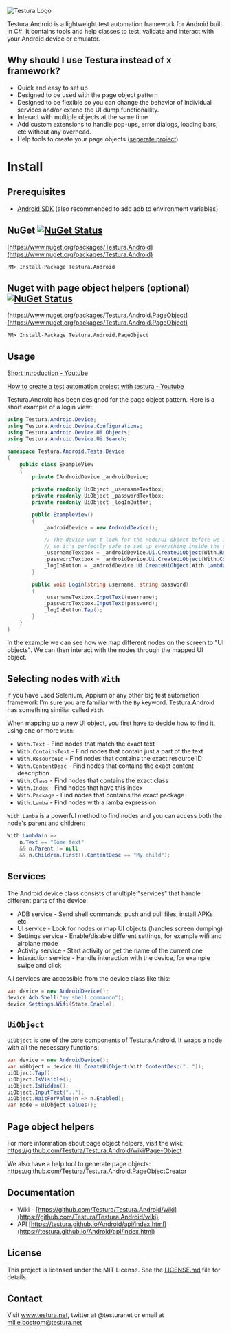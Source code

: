 ![Testura Logo](http://testura.net/Content/Images/logo2.png)

Testura.Android is a lightweight test automation framework for Android built in C#. It contains tools and help classes to test, validate and interact with your Android device or emulator.

## Why should I use Testura instead of x framework? 
 
- Quick and easy to set up
- Designed to be used with the page object pattern
- Designed to be flexible so you can change the behavior of individual services and/or extend the UI dump functionallity. 
- Interact with multiple objects at the same time 
- Add custom extensions to handle pop-ups, error dialogs, loading bars, etc without any overhead. 
- Help tools to create your page objects ([seperate project](https://github.com/Testura/Testura.Android.PageObjectCreator))


# Install

## Prerequisites

- [Android SDK](https://developer.android.com/studio/index.html) (also recommended to add adb to environment variables)


## NuGet [![NuGet Status](https://img.shields.io/nuget/v/Testura.Android.svg?style=flat)](https://www.nuget.org/packages/Testura.Android)

[https://www.nuget.org/packages/Testura.Android](https://www.nuget.org/packages/Testura.Android)
    
    PM> Install-Package Testura.Android
   
## Nuget with page object helpers (optional) [![NuGet Status](https://img.shields.io/nuget/v/Testura.Android.PageObject.svg?style=flat)](https://www.nuget.org/packages/Testura.Android.PageObject)

[https://www.nuget.org/packages/Testura.Android.PageObject](https://www.nuget.org/packages/Testura.Android.PageObject)
    
    PM> Install-Package Testura.Android.PageObject

## Usage

[Short introduction - Youtube](https://www.youtube.com/watch?v=x-U2F6mzcyc)

[How to create a test automation project with testura - Youtube](https://www.youtube.com/watch?v=0QhAcGdx65E)

Testura.Android has been designed for the page object pattern. Here is a short example of a login view:

```c#
using Testura.Android.Device;
using Testura.Android.Device.Configurations;
using Testura.Android.Device.Ui.Objects;
using Testura.Android.Device.Ui.Search;

namespace Testura.Android.Tests.Device
{
    public class ExampleView
    {
        private IAndroidDevice _androidDevice;

        private readonly UiObject _usernameTextbox;
        private readonly UiObject _passwordTextbox;
        private readonly UiObject _logInButton;

        public ExampleView()
        {
            _androidDevice = new AndroidDevice();

            // The device won't look for the node/UI object before we interact with it,
            // so it's perfectly safe to set up everything inside the constructor.
            _usernameTextbox = _androidDevice.Ui.CreateUiObject(With.ResourceId("usernameTextbox"));
            _passwordTextbox = _androidDevice.Ui.CreateUiObject(With.ContentDesc("passwordTextbox"));
            _logInButton = _androidDevice.Ui.CreateUiObject(With.Lambda(n => n.Text == "Login"));
        }

        public void Login(string username, string password)
        {
            _usernameTextbox.InputText(username);
            _passwordTextbox.InputText(password);
            _logInButton.Tap();
        }
    }
}
```

In the example we can see how we map different nodes on the screen to "UI objects". We can then interact with the nodes through the mapped UI object.

## Selecting nodes with `With`

If you have used Selenium, Appium or any other big test automation framework I'm sure you are familiar with the `By` keyword. Testura.Android has something similiar called `With`.

When mapping up a new UI object, you first have to decide how to find it, using one or more `With`:

- `With.Text` - Find nodes that match the exact text
- `With.ContainsText` - Find nodes that contain just a part of the text
- `With.ResourceId` - Find nodes that contains the exact resource ID
- `With.ContentDesc` - Find nodes that contains the exact content description
- `With.Class` - Find nodes that contains the exact class
- `With.Index` - Find nodes that have this index
- `With.Package` - Find nodes that contains the exact package
- `With.Lamba` - Find nodes with a lamba expression

`With.Lamba` is a powerful method to find nodes and you can access both the node's parent and children:

```c#
With.Lambda(n =>
    n.Text == "Some text"
    && n.Parent != null
    && n.Children.First().ContentDesc == "My child");
```

## Services

The Android device class consists of multiple "services" that handle different parts of the device:

- ADB service - Send shell commands, push and pull files, install APKs etc.
- UI service - Look for nodes or map UI objects (handles screen dumping)
- Settings service - Enable/disable different settings, for example wifi and airplane mode
- Activity service - Start activity or get the name of the current one
- Interaction service - Handle interaction with the device, for example swipe and click

All services are accessible from the device class like this:

```c#
var device = new AndroidDevice();
device.Adb.Shell("my shell commando");
device.Settings.Wifi(State.Enable);
```

## `UiObject`

`UiObject` is one of the core components of Testura.Android. It wraps a node with all the necessary functions:

```c#
var device = new AndroidDevice();
var uiObject = device.Ui.CreateUiObject(With.ContentDesc(".."));
uiObject.Tap();
uiObject.IsVisible();
uiObject.IsHidden();
uiObject.InputText("..");
uiObject.WaitForValue(n => n.Enabled);
var node = uiObject.Values();
```

## Page object helpers

For more information about page object helpers, visit the wiki: https://github.com/Testura/Testura.Android/wiki/Page-Object

We also have a help tool to generate page objects: https://github.com/Testura/Testura.Android.PageObjectCreator

## Documentation 

- Wiki - [https://github.com/Testura/Testura.Android/wiki](https://github.com/Testura/Testura.Android/wiki)
- API [https://testura.github.io/Android/api/index.html](https://testura.github.io/Android/api/index.html)

## License

This project is licensed under the MIT License. See the [LICENSE.md](LICENSE.md) file for details.

## Contact

Visit <a href="http://www.testura.net">www.testura.net</a>, twitter at @testuranet or email at mille.bostrom@testura.net
